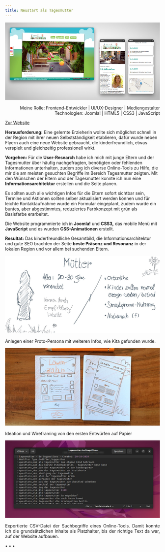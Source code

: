 ```yaml
---
title: Neustart als Tagesmutter
---
```


![Website Kita Löwenzahn](../images/Website_Kita_Loew_web1.jpg)

<p style="font-size: var(--fs-small-text);text-align: right;">Meine Rolle: Frontend-Entwickler | UI/UX-Designer | Mediengestalter<br/>
Technologien: Joomla! | HTML5 | CSS3 | JavaScript</p>

[Zur Website](https://xn--kindertagespflege-lwenzahn-uvc.de/index.php)

**Herausforderung:** Eine gelernte Erzieherin wollte sich möglichst schnell in der Region mit ihrer neuen Selbstständigkeit etablieren, dafür wurde neben Flyern auch eine neue Website gebraucht, die kinderfreundlich, etwas verspielt und gleichzeitig professionell wirkt.

**Vorgehen:** Für die **User-Research** habe ich mich mit junge Eltern und der Tagesmutter über häufig nachgefragten, benötigten oder fehlenden Informationen unterhalten, zudem zog ich diverse Online-Tools zu Hilfe, die mir die am meisten gesuchten Begriffe im Bereich Tagesmutter zeigten. Mit den Wünschen der Eltern und der Tagesmutter konnte ich nun eine **Informationsarchitektur** erstellen und die Seite planen.

Es sollten auch alle wichtigen Infos für die Eltern sofort sichtbar sein, Termine und Aktionen sollten selber aktualisiert werden können und für leichte Kontaktaufnahme wurde ein Formular eingeplant, zudem wurde ein buntes, aber abgestimmtes, reduziertes Farbkonzept mit grün als Basisfarbe erarbeitet.

Die Website programmierte ich in **Joomla!** und **CSS3,** das mobile Menü mit **JavaScript** und es wurden **CSS-Animationen** erstellt.

**Resultat:** Das kinderfreundliche Gesamtbild, die Informationsarchitektur und gute SEO brachten der Seite **beste Präsenz und Resonanz** in der lokalen Region und vor allem bei suchenden Eltern.

![Proto-Persona der Eltern/Mütter](../images/ProtopersonaLoew.jpg)

<p style="font-size: var(--fs-small-text);text-align: justify;">Anlegen einer Proto-Persona mit weiteren Infos, wie Kita gefunden wurde.</p>

![Wireframe der Website](../images/LoewWireframe.jpg)

<p style="font-size: var(--fs-small-text);text-align: justify;">Ideation und Wireframing von den ersten Entwürfen auf Papier</p>

![Suchbegriffe im Bereich Tagesmütter](../images/SearchWordsCSV_KiTaLa.jpg)

<p style="font-size: var(--fs-small-text);text-align: justify;">Exportierte CSV-Datei der Suchbegriffe eines Online-Tools. Damit konnte ich die grundsätzlichen Inhalte als Platzhalter, bis der richtige Text da war, auf der Website aufbauen.</p>

<p>&bull; &bull; &bull;</p>
